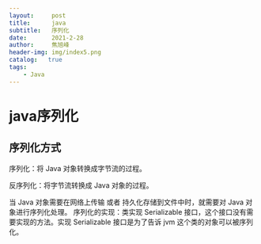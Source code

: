 ```yaml
---
layout:     post
title:      java
subtitle:   序列化
date:       2021-2-28
author:     焦旭峰
header-img: img/index5.png
catalog:   true
tags:
    - Java
---
```

# java序列化
## 序列化方式
序列化：将 Java 对象转换成字节流的过程。

反序列化：将字节流转换成 Java 对象的过程。

当 Java 对象需要在网络上传输 或者 持久化存储到文件中时，就需要对 Java 对象进行序列化处理。
序列化的实现：类实现 Serializable 接口，这个接口没有需要实现的方法。实现 Serializable 接口是为了告诉 jvm 这个类的对象可以被序列化。
